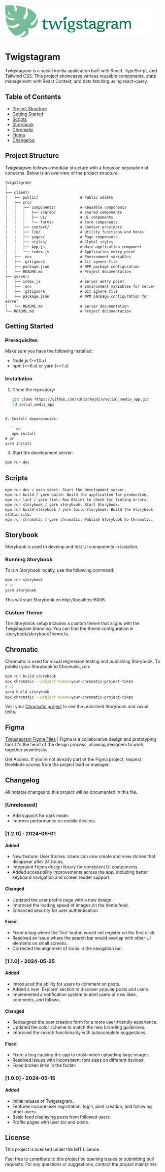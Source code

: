 # ![Twigstagram Logo](public/assets/images/twigma.svg)   


# Twigstagram

Twigstagram is a social media application built with React, TypeScript, and Tailwind CSS. This project showcases various reusable components, state management with React Context, and data fetching using react-query.

## Table of Contents

- [Project Structure](#project-structure)
- [Getting Started](#getting-started)
- [Scripts](#scripts)
- [Storybook](#storybook)
- [Chromatic](#chromatic)
- [Figma](#figma)
- [Changelog](#changelog)

## Project Structure

Twigstagram follows a modular structure with a focus on separation of concerns. Below is an overview of the project structure:

```plaintext
twigstagram/
│
├── client/
│   ├── public/                   # Public assets
│   ├── src/
│   │   ├── components/           # Reusable components
│   │   │   ├── shared/           # Shared components
│   │   │   ├── ui/               # UI components
│   │   │   └── forms/            # Form components
│   │   ├── context/              # Context providers
│   │   ├── lib/                  # Utility functions and hooks
│   │   ├── pages/                # Page components
│   │   ├── styles/               # Global styles
│   │   ├── App.js                # Main application component
│   │   └── index.js              # Application entry point
│   ├── .env                      # Environment variables
│   ├── .gitignore                # Git ignore file
│   ├── package.json              # NPM package configuration
│   └── README.md                 # Project documentation
├── server/
│   ├── index.js                  # Server entry point
│   ├── .env                      # Environment variables for server
│   ├── .gitignore                # Git ignore file
│   ├── package.json              # NPM package configuration for server
│   └── README.md                 # Server documentation
└── README.md                     # Project documentation

```

## Getting Started

### Prerequisites

Make sure you have the following installed:

- Node.js (>=14.x)
- npm (>=6.x) or yarn (>=1.x)

### Installation

1. Clone the repository:
   ```sh
   git clone https://github.com/adrianhajdin/social_media_app.git
   cd social_media_app
```

2. Install dependencies:

  ```sh
   npm install
# or
yarn install
```

3. Start the development server:

  ```sh
npm run dev
```

## Scripts
```plaintext
npm run dev / yarn start: Start the development server.
npm run build / yarn build: Build the application for production.
npm run lint / yarn lint: Run ESLint to check for linting errors.
npm run storybook / yarn storybook: Start Storybook.
npm run build-storybook / yarn build-storybook: Build the Storybook static site.
npm run chromatic / yarn chromatic: Publish Storybook to Chromatic.
```
## Storybook

Storybook is used to develop and test UI components in isolation.

### Running Storybook

To run Storybook locally, use the following command:

```sh
npm run storybook
# or
yarn storybook
```
This will start Storybook on http://localhost:6006.

### Custom Theme
The Storybook setup includes a custom theme that aligns with the Twigstagram branding. You can find the theme configuration in .storybook/storybookTheme.ts.

## Chromatic

Chromatic is used for visual regression testing and publishing Storybook. To publish your Storybook to Chromatic, run:

```sh
npm run build-storybook
npx chromatic --project-token=your-chromatic-project-token
# or
yarn build-storybook
npx chromatic --project-token=your-chromatic-project-token
```
Visit your [Chromatic project](https://www.chromatic.com/library?appId=665eec829bcaf1b2947f9fca) to see the published Storybook and visual tests.

## Figma

[Twigstagram Figma Files](https://www.figma.com/design/QDnCwBviX7zV7SF00Bh512/Twigstagram---Design-System?node-id=8-12&t=tc0CvYEN7zAp0YMe-0) | Figma is a collaborative design and prototyping tool. It's the heart of the design process, allowing designers to work together seamlessly.

Get Access: If you're not already part of the Figma project, request DevMode access from the project lead or manager.

## Changelog

All notable changes to this project will be documented in this file.

### [Unreleased]
- Add support for dark mode.
- Improve performance on mobile devices.

### [1.2.0] - 2024-06-01
#### Added
- New feature: User Stories. Users can now create and view stories that disappear after 24 hours.
- Integrated Figma design library for consistent UI components.
- Added accessibility improvements across the app, including better keyboard navigation and screen reader support.

#### Changed
- Updated the user profile page with a new design.
- Improved the loading speed of images on the home feed.
- Enhanced security for user authentication.

#### Fixed
- Fixed a bug where the 'like' button would not register on the first click.
- Resolved an issue where the search bar would overlap with other UI elements on small screens.
- Corrected the alignment of icons in the navigation bar.

### [1.1.0] - 2024-05-25
#### Added
- Introduced the ability for users to comment on posts.
- Added a new 'Explore' section to discover popular posts and users.
- Implemented a notification system to alert users of new likes, comments, and follows.

#### Changed
- Redesigned the post creation form for a more user-friendly experience.
- Updated the color scheme to match the new branding guidelines.
- Improved the search functionality with autocomplete suggestions.

#### Fixed
- Fixed a bug causing the app to crash when uploading large images.
- Resolved issues with inconsistent font sizes on different devices.
- Fixed broken links in the footer.

### [1.0.0] - 2024-05-15
#### Added
- Initial release of Twigstagram.
- Features include user registration, login, post creation, and following other users.
- Basic feed displaying posts from followed users.
- Profile pages with user bio and posts.


## License

This project is licensed under the MIT License.


Feel free to contribute to this project by opening issues or submitting pull requests. For any questions or suggestions, contact the project maintainer.




